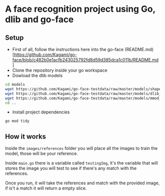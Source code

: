 # A face recognition project using Go, dlib and go-face

## Setup
- First of all, follow the instructions here into the go-face (README.md)[https://github.com/Kagami/go-face/blob/c482b0e1acfb243025792fd8d59d385dca1c011b/README.md]
- Clone the repository inside your go workspace
- Dowload the dlib models
```sh
cd models
wget https://github.com/Kagami/go-face-testdata/raw/master/models/shape_predictor_5_face_landmarks.dat
wget https://github.com/Kagami/go-face-testdata/raw/master/models/dlib_face_recognition_resnet_model_v1.dat
wget https://github.com/Kagami/go-face-testdata/raw/master/models/mmod_human_face_detector.dat
cd ..
```
- Install project dependencies
```sh
go mod tidy
```

## How it works
Inside the `images/references` folder you will place all the images to train the model, those will be your reference.

Inside `main.go` there is a variable called `testingImg`, it's the variable that will stores the image you will test to see if there's any match with the references.

Once you run, it will take the references and match with the provided image, if is't a match it will return a empty slice.
